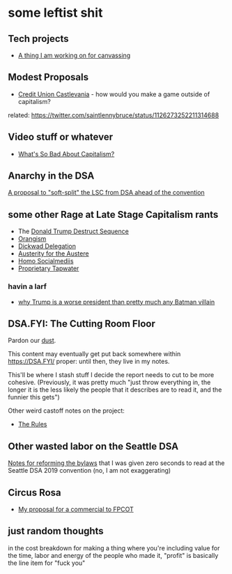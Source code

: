 # some leftist shit

## Tech projects

- [A thing I am working on for canvassing][canvathing]

[canvathing]: b8bbd8d9-ef82-418a-8fba-82ef46586437.md

## Modest Proposals

- [Credit Union Castlevania][banx] - how would you make a game outside of capitalism?

related: https://twitter.com/saintlennybruce/status/1126273252211314688

[banx]: 395b6dab-79e7-41cd-8b08-7e0cdad2ae43.md

## Video stuff or whatever

- [What's So Bad About Capitalism?][WSBAC]

[WSBAC]: b4e2e848-04c1-43db-91b1-551235ab36c9.md

## Anarchy in the DSA

[A proposal to "soft-split" the LSC from DSA ahead of the convention][WN]

[WN]: cba542eb-ae8b-4094-929e-9a67efae7222.md

## some other Rage at Late Stage Capitalism rants

- The [Donald Trump Destruct Sequence][DTDS]
- [Orangism][]
- [Dickwad Delegation][]
- [Austerity for the Austere][]
- [Homo Socialmediis][]
- [Proprietary Tapwater][]

[DTDS]: 88e233ed-315c-4c15-9979-49649c5c3503.md
[Orangism]: d67fa3e3-6054-4b15-a6e7-895fb6bf46ca.md
[Dickwad Delegation]: f1fea19b-e03f-4185-9dc7-5f17818af670.md
[Austerity for the Austere]: c04ee6c0-3b2c-49b4-a632-8a7c9c441d9e.md
[Homo Socialmediis]: 0f7b1e53-3a4e-4351-b442-353b8a0183ff.md
[Proprietary Tapwater]: af006435-f65f-41b7-be63-ca99c27e187d.md

### havin a larf

- [why Trump is a worse president than pretty much any Batman villain][bmv]

[bmv]: 8c4912a7-211f-4551-9440-15aab2f41fdf.md

## DSA.FYI: The Cutting Room Floor

Pardon our [dust][and echoes].

This content may eventually get put back somewhere within https://DSA.FYI/ proper: until then, they live in my notes.

[and echoes]: https://www.youtube.com/watch?v=V8NmynhfeUs

This'll be where I stash stuff I decide the report needs to cut to be more cohesive. (Previously, it was pretty much "just throw everything in, the longer it is the less likely the people that it describes are to read it, and the funnier this gets")

Other weird castoff notes on the project:

- [The Rules][]

[The Rules]: a32f70c0-8bb1-40e5-93fd-528749a30273.md

## Other wasted labor on the Seattle DSA

[Notes for reforming the bylaws][bylaws] that I was given zero seconds to read at the Seattle DSA 2019 convention (no, I am not exaggerating)

[bylaws]: c59ee3ae-bb5a-4b09-9e10-751e604cd037.md

## Circus Rosa

- [My proposal for a commercial to FPCOT][crc]

[crc]: 611349c3-e5f6-4bd8-8812-977f2d0155e1.md

## just random thoughts

in the cost breakdown for making a thing where you're including value for the time, labor and energy of the people who made it, "profit" is basically the line item for "fuck you"
